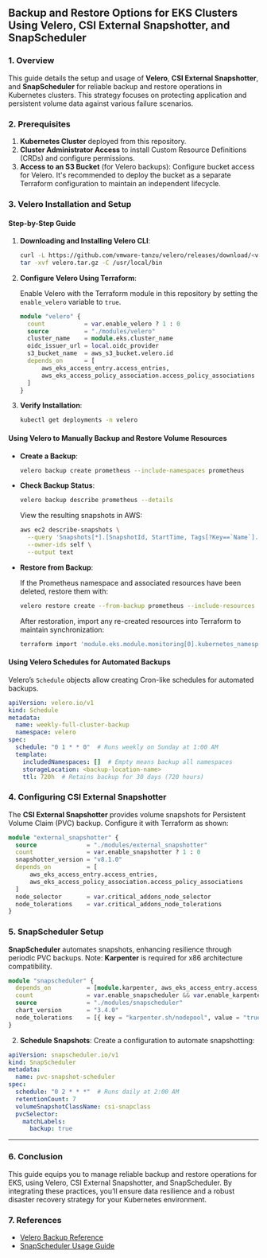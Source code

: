 
## Backup and Restore Options for EKS Clusters Using Velero, CSI External Snapshotter, and SnapScheduler 

### 1. Overview

This guide details the setup and usage of **Velero**, **CSI External Snapshotter**, and **SnapScheduler** for reliable backup and restore operations in Kubernetes clusters. This strategy focuses on protecting application and persistent volume data against various failure scenarios.

### 2. Prerequisites

1. **Kubernetes Cluster** deployed from this repository.
2. **Cluster Administrator Access** to install Custom Resource Definitions (CRDs) and configure permissions.
3. **Access to an S3 Bucket** (for Velero backups): Configure bucket access for Velero. It's recommended to deploy the bucket as a separate Terraform configuration to maintain an independent lifecycle.

### 3. Velero Installation and Setup

#### Step-by-Step Guide

1. **Downloading and Installing Velero CLI**:
    ```bash
    curl -L https://github.com/vmware-tanzu/velero/releases/download/<version>/velero-<version>-linux-amd64.tar.gz -o velero.tar.gz
    tar -xvf velero.tar.gz -C /usr/local/bin
    ```

2. **Configure Velero Using Terraform**:

   Enable Velero with the Terraform module in this repository by setting the `enable_velero` variable to `true`.

    ```tf
    module "velero" {
      count           = var.enable_velero ? 1 : 0
      source          = "./modules/velero"
      cluster_name    = module.eks.cluster_name
      oidc_issuer_url = local.oidc_provider
      s3_bucket_name  = aws_s3_bucket.velero.id
      depends_on      = [
          aws_eks_access_entry.access_entries,
          aws_eks_access_policy_association.access_policy_associations
      ]
    }
    ```

3. **Verify Installation**:
    ```bash
    kubectl get deployments -n velero
    ```

#### Using Velero to Manually Backup and Restore Volume Resources

- **Create a Backup**:
  ```bash
  velero backup create prometheus --include-namespaces prometheus
  ```

- **Check Backup Status**:
  ```bash
  velero backup describe prometheus --details
  ```

   View the resulting snapshots in AWS:
   ```bash
   aws ec2 describe-snapshots \
     --query 'Snapshots[*].[SnapshotId, StartTime, Tags[?Key==`Name`].Value | [0]]' \
     --owner-ids self \
     --output text
   ```

- **Restore from Backup**:
  
   If the Prometheus namespace and associated resources have been deleted, restore them with:
   ```bash
   velero restore create --from-backup prometheus --include-resources persistentvolumes,persistentvolumeclaims,namespaces
   ```

   After restoration, import any re-created resources into Terraform to maintain synchronization:
   ```bash
   terraform import 'module.eks.module.monitoring[0].kubernetes_namespace.prometheus' prometheus
   ```

#### Using Velero Schedules for Automated Backups

Velero’s `Schedule` objects allow creating Cron-like schedules for automated backups.

```yaml
apiVersion: velero.io/v1
kind: Schedule
metadata:
  name: weekly-full-cluster-backup
  namespace: velero
spec:
  schedule: "0 1 * * 0"  # Runs weekly on Sunday at 1:00 AM
  template:
    includedNamespaces: []  # Empty means backup all namespaces
    storageLocation: <backup-location-name>
    ttl: 720h  # Retains backup for 30 days (720 hours)
```

### 4. Configuring CSI External Snapshotter

The **CSI External Snapshotter** provides volume snapshots for Persistent Volume Claim (PVC) backup. Configure it with Terraform as shown:

```tf
module "external_snapshotter" {
  source              = "./modules/external_snapshotter"
  count               = var.enable_snapshotter ? 1 : 0
  snapshotter_version = "v8.1.0"
  depends_on          = [
      aws_eks_access_entry.access_entries,
      aws_eks_access_policy_association.access_policy_associations
  ]
  node_selector       = var.critical_addons_node_selector
  node_tolerations    = var.critical_addons_node_tolerations
}
```

### 5. SnapScheduler Setup

**SnapScheduler** automates snapshots, enhancing resilience through periodic PVC backups. Note: **Karpenter** is required for x86 architecture compatibility.

```tf
module "snapscheduler" {
  depends_on          = [module.karpenter, aws_eks_access_entry.access_entries]
  count               = var.enable_snapscheduler && var.enable_karpenter ? 1 : 0
  source              = "./modules/snapscheduler"
  chart_version       = "3.4.0"
  node_tolerations    = [{ key = "karpenter.sh/nodepool", value = "truemark-amd64", operator = "Equal", effect = "NoSchedule" }]
}
```

2. **Schedule Snapshots**:
Create a configuration to automate snapshotting:

```yaml
apiVersion: snapscheduler.io/v1
kind: SnapScheduler
metadata:
  name: pvc-snapshot-scheduler
spec:
  schedule: "0 2 * * *"  # Runs daily at 2:00 AM
  retentionCount: 7
  volumeSnapshotClassName: csi-snapclass
  pvcSelector:
    matchLabels:
      backup: true
```

---

### 6. Conclusion

This guide equips you to manage reliable backup and restore operations for EKS, using Velero, CSI External Snapshotter, and SnapScheduler. By integrating these practices, you’ll ensure data resilience and a robust disaster recovery strategy for your Kubernetes environment.

### 7. References

- [Velero Backup Reference](https://velero.io/docs/v1.15/backup-reference/)
- [SnapScheduler Usage Guide](https://backube.github.io/snapscheduler/usage.html)
